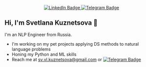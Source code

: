 <div id="badges", align="center">
  <a href="https://www.linkedin.com/in/svetlanaku/">
    <img src="https://img.shields.io/badge/LinkedIn-blue?style=for-the-badge&logo=linkedin&logoColor=white" alt="LinkedIn Badge"/>
  </a>
  <a href="https://t.me/ssvetaku">
    <img src="https://img.shields.io/badge/Telegram-white?style=for-the-badge&logo=telegram&logoColor=blue" alt="Telegram Badge">
  </a><br>
  <img src="https://komarev.com/ghpvc/?username=svetaku&style=flat-square&color=blue" alt=""/>
</div>

## Hi, I'm Svetlana Kuznetsova :wave:


I'm an NLP Engineer from Russia. 
- I'm working on my pet projects applying DS methods to natural language problems
- Honing my Python and ML skills
- Reach me at sv.vl.kuznetsova@gmail.com or [![Telegram Badge](https://img.shields.io/badge/-ssvetaku-blue?style=flat&logo=Telegram&logoColor=white)](https://t.me/ssvetaku)
